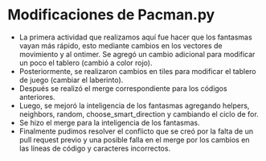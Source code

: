 # Modificaciones de Pacman.py
- La primera actividad que realizamos aquí fue hacer que los fantasmas vayan más rápido, esto mediante cambios en los vectores de movimiento y al ontimer. Se agregó un cambio adicional para modificar un poco el tablero (cambió a color rojo).
- Posteriormente, se realizaron cambios en tiles para modificar el tablero de juego (cambiar el laberinto). 
- Después se realizó el merge correspondiente para los códigos anteriores.
- Luego, se mejoró la inteligencia de los fantasmas agregando helpers, neighbors, random, choose_smart_direction y cambiando el ciclo de for.
- Se hizo el merge para la inteligencia de los fantasmas.
- Finalmente pudimos resolver el conflicto que se creó por la falta de un pull request previo y una posible falla en el merge por los cambios en las líneas de código y caracteres incorrectos.
